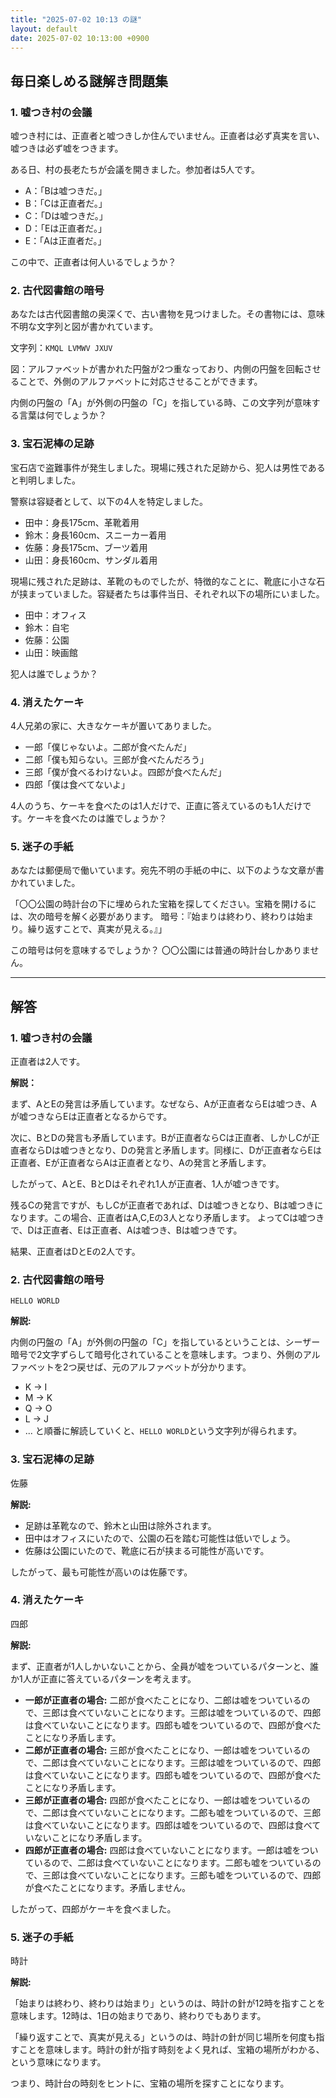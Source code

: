 ```yaml
---
title: "2025-07-02 10:13 の謎"
layout: default
date: 2025-07-02 10:13:00 +0900
---
```

## 毎日楽しめる謎解き問題集

### 1. 嘘つき村の会議

嘘つき村には、正直者と嘘つきしか住んでいません。正直者は必ず真実を言い、嘘つきは必ず嘘をつきます。

ある日、村の長老たちが会議を開きました。参加者は5人です。

*   A：「Bは嘘つきだ。」
*   B：「Cは正直者だ。」
*   C：「Dは嘘つきだ。」
*   D：「Eは正直者だ。」
*   E：「Aは正直者だ。」

この中で、正直者は何人いるでしょうか？

### 2. 古代図書館の暗号

あなたは古代図書館の奥深くで、古い書物を見つけました。その書物には、意味不明な文字列と図が書かれています。

文字列：`KMQL LVMWV JXUV`

図：アルファベットが書かれた円盤が2つ重なっており、内側の円盤を回転させることで、外側のアルファベットに対応させることができます。

内側の円盤の「A」が外側の円盤の「C」を指している時、この文字列が意味する言葉は何でしょうか？

### 3. 宝石泥棒の足跡

宝石店で盗難事件が発生しました。現場に残された足跡から、犯人は男性であると判明しました。

警察は容疑者として、以下の4人を特定しました。

*   田中：身長175cm、革靴着用
*   鈴木：身長160cm、スニーカー着用
*   佐藤：身長175cm、ブーツ着用
*   山田：身長160cm、サンダル着用

現場に残された足跡は、革靴のものでしたが、特徴的なことに、靴底に小さな石が挟まっていました。容疑者たちは事件当日、それぞれ以下の場所にいました。

*   田中：オフィス
*   鈴木：自宅
*   佐藤：公園
*   山田：映画館

犯人は誰でしょうか？

### 4. 消えたケーキ

4人兄弟の家に、大きなケーキが置いてありました。

* 一郎「僕じゃないよ。二郎が食べたんだ」
* 二郎「僕も知らない。三郎が食べたんだろう」
* 三郎「僕が食べるわけないよ。四郎が食べたんだ」
* 四郎「僕は食べてないよ」

4人のうち、ケーキを食べたのは1人だけで、正直に答えているのも1人だけです。ケーキを食べたのは誰でしょうか？

### 5. 迷子の手紙

あなたは郵便局で働いています。宛先不明の手紙の中に、以下のような文章が書かれていました。

「〇〇公園の時計台の下に埋められた宝箱を探してください。宝箱を開けるには、次の暗号を解く必要があります。
暗号：『始まりは終わり、終わりは始まり。繰り返すことで、真実が見える。』」

この暗号は何を意味するでしょうか？ 〇〇公園には普通の時計台しかありません。

---

## 解答

### 1. 嘘つき村の会議

正直者は2人です。

**解説：**

まず、AとEの発言は矛盾しています。なぜなら、Aが正直者ならEは嘘つき、Aが嘘つきならEは正直者となるからです。

次に、BとDの発言も矛盾しています。Bが正直者ならCは正直者、しかしCが正直者ならDは嘘つきとなり、Dの発言と矛盾します。同様に、Dが正直者ならEは正直者、Eが正直者ならAは正直者となり、Aの発言と矛盾します。

したがって、AとE、BとDはそれぞれ1人が正直者、1人が嘘つきです。

残るCの発言ですが、もしCが正直者であれば、Dは嘘つきとなり、Bは嘘つきになります。この場合、正直者はA,C,Eの3人となり矛盾します。
よってCは嘘つきで、Dは正直者、Eは正直者、Aは嘘つき、Bは嘘つきです。

結果、正直者はDとEの2人です。

### 2. 古代図書館の暗号

`HELLO WORLD`

**解説:**

内側の円盤の「A」が外側の円盤の「C」を指しているということは、シーザー暗号で2文字ずらして暗号化されていることを意味します。つまり、外側のアルファベットを2つ戻せば、元のアルファベットが分かります。

*   K -> I
*   M -> K
*   Q -> O
*   L -> J
*   ... と順番に解読していくと、`HELLO WORLD`という文字列が得られます。

### 3. 宝石泥棒の足跡

佐藤

**解説:**

*   足跡は革靴なので、鈴木と山田は除外されます。
*   田中はオフィスにいたので、公園の石を踏む可能性は低いでしょう。
*   佐藤は公園にいたので、靴底に石が挟まる可能性が高いです。

したがって、最も可能性が高いのは佐藤です。

### 4. 消えたケーキ

四郎

**解説:**

まず、正直者が1人しかいないことから、全員が嘘をついているパターンと、誰か1人が正直に答えているパターンを考えます。

*   **一郎が正直者の場合:** 二郎が食べたことになり、二郎は嘘をついているので、三郎は食べていないことになります。三郎は嘘をついているので、四郎は食べていないことになります。四郎も嘘をついているので、四郎が食べたことになり矛盾します。
*   **二郎が正直者の場合:** 三郎が食べたことになり、一郎は嘘をついているので、二郎は食べていないことになります。三郎は嘘をついているので、四郎は食べていないことになります。四郎も嘘をついているので、四郎が食べたことになり矛盾します。
*   **三郎が正直者の場合:** 四郎が食べたことになり、一郎は嘘をついているので、二郎は食べていないことになります。二郎も嘘をついているので、三郎は食べていないことになります。四郎は嘘をついているので、四郎は食べていないことになり矛盾します。
*   **四郎が正直者の場合:** 四郎は食べていないことになります。一郎は嘘をついているので、二郎は食べていないことになります。二郎も嘘をついているので、三郎は食べていないことになります。三郎も嘘をついているので、四郎が食べたことになります。矛盾しません。

したがって、四郎がケーキを食べました。

### 5. 迷子の手紙

時計

**解説:**

「始まりは終わり、終わりは始まり」というのは、時計の針が12時を指すことを意味します。12時は、1日の始まりであり、終わりでもあります。

「繰り返すことで、真実が見える」というのは、時計の針が同じ場所を何度も指すことを意味します。時計の針が指す時刻をよく見れば、宝箱の場所がわかる、という意味になります。

つまり、時計台の時刻をヒントに、宝箱の場所を探すことになります。
